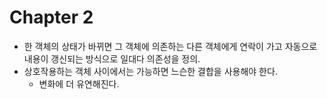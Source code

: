 # Chapter 2 

- 한 객체의 상태가 바뀌면 그 객체에 의존하는 다른 객체에게 연락이 가고 자동으로 내용이 갱신되는 방식으로 일대다 의존성을 정의.
- 상호작용하는 객체 사이에서는 가능하면 느슨한 결합을 사용해야 한다.
  - 변화에 더 유연해진다.